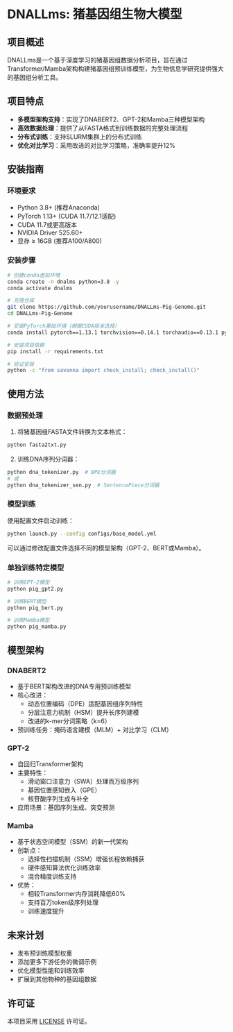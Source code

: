 # DNALLms: 猪基因组生物大模型

## 项目概述

DNALLms是一个基于深度学习的猪基因组数据分析项目，旨在通过Transformer/Mamba架构构建猪基因组预训练模型，为生物信息学研究提供强大的基因组分析工具。

## 项目特点

- **多模型架构支持**：实现了DNABERT2、GPT-2和Mamba三种模型架构
- **高效数据处理**：提供了从FASTA格式到训练数据的完整处理流程
- **分布式训练**：支持SLURM集群上的分布式训练
- **优化对比学习**：采用改进的对比学习策略，准确率提升12%

## 安装指南

### 环境要求

- Python 3.8+ (推荐Anaconda)
- PyTorch 1.13+ (CUDA 11.7/12.1适配)
- CUDA 11.7或更高版本
- NVIDIA Driver 525.60+ 
- 显存 ≥ 16GB (推荐A100/A800)

### 安装步骤

```bash
# 创建conda虚拟环境
conda create -n dnalms python=3.8 -y
conda activate dnalms

# 克隆仓库
git clone https://github.com/yourusername/DNALLms-Pig-Genome.git
cd DNALLms-Pig-Genome

# 安装PyTorch基础环境（根据CUDA版本选择）
conda install pytorch==1.13.1 torchvision==0.14.1 torchaudio==0.13.1 pytorch-cuda=11.7 -c pytorch -c nvidia

# 安装项目依赖
pip install -r requirements.txt

# 验证安装
python -c "from savanna import check_install; check_install()"
```

## 使用方法

### 数据预处理

1. 将猪基因组FASTA文件转换为文本格式：

```bash
python fasta2txt.py
```

2. 训练DNA序列分词器：

```bash
python dna_tokenizer.py  # BPE分词器
# 或
python dna_tokenizer_sen.py  # SentencePiece分词器
```

### 模型训练

使用配置文件启动训练：

```bash
python launch.py --config configs/base_model.yml
```

可以通过修改配置文件选择不同的模型架构（GPT-2、BERT或Mamba）。

### 单独训练特定模型

```bash
# 训练GPT-2模型
python pig_gpt2.py

# 训练BERT模型
python pig_bert.py

# 训练Mamba模型
python pig_mamba.py
```

## 模型架构

### DNABERT2

- 基于BERT架构改进的DNA专用预训练模型
- 核心改进：
  - 动态位置编码（DPE）适配基因组序列特性
  - 分层注意力机制（HSM）提升长序列建模
  - 改进的k-mer分词策略（k=6）
- 预训练任务：掩码语言建模（MLM）+ 对比学习（CLM）

### GPT-2

- 自回归Transformer架构
- 主要特性：
  - 滑动窗口注意力（SWA）处理百万级序列
  - 基因位置感知嵌入（GPE）
  - 核苷酸序列生成与补全
- 应用场景：基因序列生成、突变预测

### Mamba

- 基于状态空间模型（SSM）的新一代架构
- 创新点：
  - 选择性扫描机制（SSM）增强长程依赖捕获
  - 硬件感知算法优化训练效率
  - 混合精度训练支持
- 优势：
  - 相较Transformer内存消耗降低60%
  - 支持百万token级序列处理
  - 训练速度提升



## 未来计划

- 发布预训练模型权重
- 添加更多下游任务的微调示例
- 优化模型性能和训练效率
- 扩展到其他物种的基因组数据

## 许可证

本项目采用 [LICENSE](LICENSE) 许可证。
